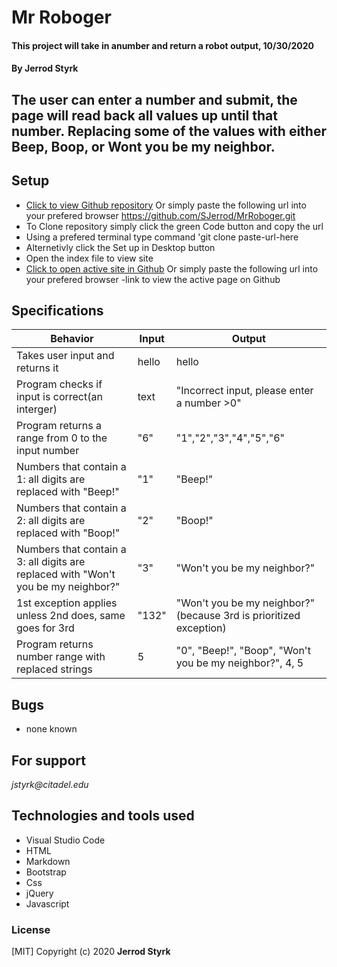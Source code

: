 # **Mr Roboger**

#### This project will take in anumber and return a robot output, 10/30/2020

#### **By Jerrod Styrk**

## The user can enter a number and submit, the page will read back all values up until that number. Replacing  some of the values with either Beep, Boop, or Wont you be my neighbor.

## Setup

- [Click to view Github repository](https://github.com/SJerrod/MrRoboger.git) Or simply paste the following url into your prefered browser https://github.com/SJerrod/MrRoboger.git
- To Clone repository simply click the green Code button and copy the url
- Using a prefered terminal type command 'git clone paste-url-here
- Alternetivly click the Set up in Desktop button
- Open the index file to view site
- [Click to open active site in Github](-link) Or simply paste the following url into your prefered browser -link to view the active page on Github

## Specifications

| Behavior                                                        | Input     | Output    |
| --------------------------------------------------------------- | --------- | --------- |
| Takes user input and returns it | hello | hello |
| Program checks if input is correct(an interger) | text | "Incorrect input, please enter a number >0" |
| Program returns a range from 0 to the input number | "6" | "1","2","3","4","5","6" |
| Numbers that contain a 1: all digits are replaced with "Beep!" | "1" | "Beep!" |
| Numbers that contain a 2: all digits are replaced with "Boop!" | "2" | "Boop!" |
| Numbers that contain a 3: all digits are replaced with "Won't you be my neighbor?" | "3" | "Won't you be my neighbor?" |
| 1st exception applies unless 2nd does, same goes for 3rd | "132" | "Won't you be my neighbor?" (because 3rd is prioritized exception) |
| Program returns number range with replaced strings | 5 | "0", "Beep!", "Boop", "Won't you be my neighbor?", 4, 5 |

## Bugs

* none known

## For support

_jstyrk@citadel.edu_

## Technologies and tools used

- Visual Studio Code
- HTML
- Markdown
- Bootstrap
- Css
- jQuery
- Javascript

### License

[MIT] Copyright (c) 2020 **Jerrod Styrk**